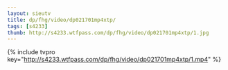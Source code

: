 ```yaml
--- 
layout: sieutv
title: dp/fhg/video/dp021701mp4xtp/
tags: [s4233]
thumb: http://s4233.wtfpass.com/dp/fhg/video/dp021701mp4xtp/1.jpg
---
```

{% include tvpro key="http://s4233.wtfpass.com/dp/fhg/video/dp021701mp4xtp/1.mp4" %} 
